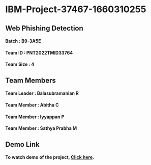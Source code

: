 # IBM-Project-37467-1660310255
## Web Phishing Detection
#### Batch : B9-3A5E
#### Team ID : PNT2022TMID33764
#### Team Size : 4
## Team Members
#### Team Leader : Balasubramanian R
#### Team Member : Abitha C
#### Team Member : Iyyappan P
#### Team Member : Sathya Prabha M 
## Demo Link
#### To watch demo of the project, [Click here](https://drive.google.com/file/d/1JBZGbnVjz8SVW_PHhqdMObhX6ILp2zbW/view?usp=drivesdk).
